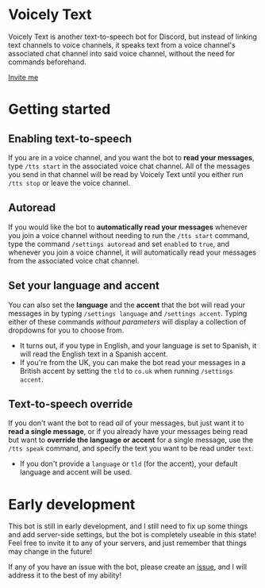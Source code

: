# Voicely Text
Voicely Text is another text-to-speech bot for Discord, but instead of linking text channels to voice channels, it speaks text from a voice channel's associated chat channel into said voice channel, without the need for commands beforehand.

[Invite me](https://discord.com/oauth2/authorize?client_id=1290741552158609419)
# Getting started
## Enabling text-to-speech
If you are in a voice channel, and you want the bot to **read your messages**, type `/tts start` in the associated voice chat channel. All of the messages you send in that channel will be read by Voicely Text until you either run `/tts stop` or leave the voice channel.
## Autoread
If you would like the bot to **automatically read your messages** whenever you join a voice channel without needing to run the `/tts start` command, type the command `/settings autoread` and set `enabled` to `true`, and whenever you join a voice channel, it will automatically read your messages from the associated voice chat channel.
## Set your language and accent
You can also set the **language** and the **accent** that the bot will read your messages in by typing `/settings language` and `/settings accent`. Typing either of these commands *without parameters* will display a collection of dropdowns for you to choose from.
- It turns out, if you type in English, and your language is set to Spanish, it will read the English text in a Spanish accent.
- If you're from the UK, you can make the bot read your messages in a British accent by setting the `tld` to `co.uk` when running `/settings accent`.
## Text-to-speech override
If you don't want the bot to read *all* of your messages, but just want it to **read a single message**, or if you already have your messages being read but want to **override the language or accent** for a single message, use the `/tts speak` command, and specify the text you want to be read under `text`.
- If you don't provide a `language` or `tld` (for the accent), your default language and accent will be used.
# Early development
This bot is still in early development, and I still need to fix up some things and add server-side settings, but the bot is completely useable in this state! Feel free to invite it to any of your servers, and just remember that things may change in the future!

If any of you have an issue with the bot, please create an [issue](https://github.com/Erallie/voicely-text/issues), and I will address it to the best of my ability!